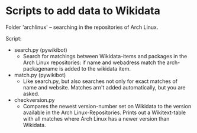 Scripts to add data to Wikidata
===============================

Folder 'archlinux' – searching in the repositories of Arch Linux.

Script:
 - search.py (pywikibot)
   - Search for matchings between Wikidata-items and packages in the Arch Linux
     repositories: if name and webadress match the arch-packagename is added
     to the wikidata item.
- match.py (pywikibot)
   - Like search.py, but also searches not only for exact matches of name and
     website. Matches arn't added automatically, but you are asked.
- checkversion.py
   - Compares the newest version-number set on Wikidata to the version
     available in the Arch Linux-Repositories. Prints out a Wikitext-table with
     all matches where Arch Linux has a newer version than Wikidata.
